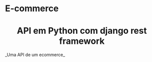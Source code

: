# E-commerce
<p class="header" align="center">
 <h1 align="center">API em Python com django rest framework</h1> 
</p>
_Uma API de um ecommerce_
